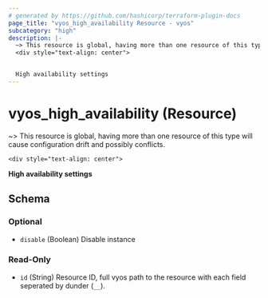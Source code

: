 ```yaml
---
# generated by https://github.com/hashicorp/terraform-plugin-docs
page_title: "vyos_high_availability Resource - vyos"
subcategory: "high"
description: |-
  ~> This resource is global, having more than one resource of this type will cause configuration drift and possibly conflicts.
  <div style="text-align: center">


  High availability settings
---
```


# vyos_high_availability (Resource)

~> This resource is global, having more than one resource of this type will cause configuration drift and possibly conflicts.

	<div style="text-align: center">
<b>
High availability settings
</b>
</div>



<!-- schema generated by tfplugindocs -->
## Schema

### Optional

- `disable` (Boolean) Disable instance

### Read-Only

- `id` (String) Resource ID, full vyos path to the resource with each field seperated by dunder (`__`).
